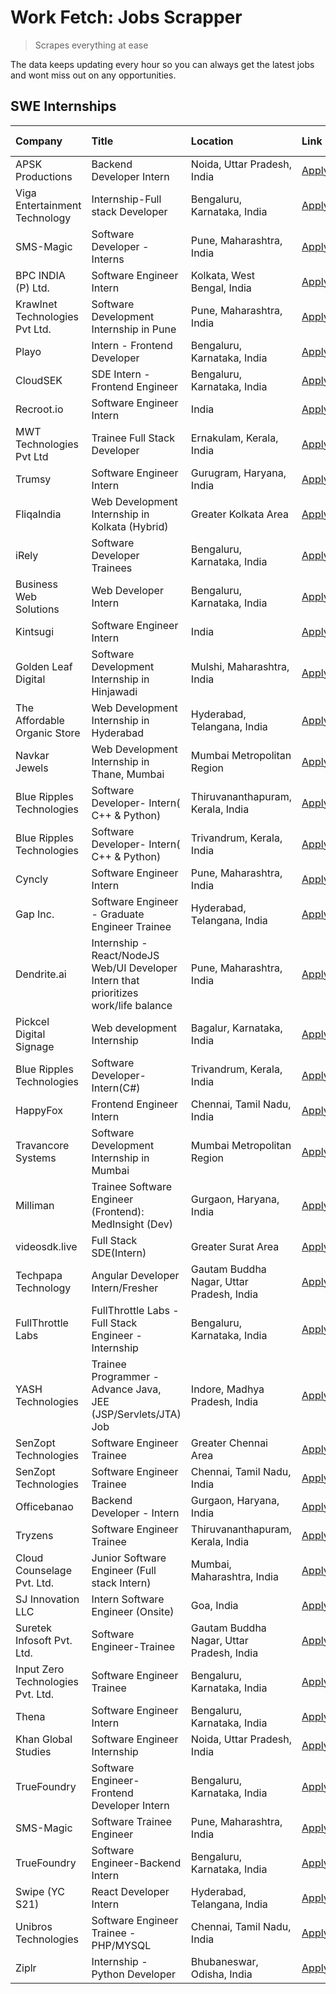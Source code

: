 # Work Fetch: Jobs Scrapper
> Scrapes everything at ease

The data keeps updating every hour so you can always get the latest jobs and wont miss out on any opportunities.

## SWE Internships
<!--START_SECTION:workfetch-->
| Company                           | Title                                                                                | Location                                  | Link                                                                                                                                                                                                                                                                                                  | Date Posted   |
|:----------------------------------|:-------------------------------------------------------------------------------------|:------------------------------------------|:------------------------------------------------------------------------------------------------------------------------------------------------------------------------------------------------------------------------------------------------------------------------------------------------------|:--------------|
| APSK Productions                  | Backend Developer Intern                                                             | Noida, Uttar Pradesh, India               | [Apply](https://in.linkedin.com/jobs/view/backend-developer-intern-at-apsk-productions-3866977403?refId=B6AHQUek6Jkg%2F0HZe6GPOg%3D%3D&trackingId=KJl%2BUOusIlv%2FX%2FD1FHIbaw%3D%3D&position=15&pageNum=2&trk=public_jobs_jserp-result_search-card)                                                  | 2024-03-25    |
| Viga Entertainment Technology     | Internship-Full stack Developer                                                      | Bengaluru, Karnataka, India               | [Apply](https://in.linkedin.com/jobs/view/internship-full-stack-developer-at-viga-entertainment-technology-3870669789?refId=B6AHQUek6Jkg%2F0HZe6GPOg%3D%3D&trackingId=KV%2F1Pr1IWuCWdLF5mUFeHg%3D%3D&position=17&pageNum=2&trk=public_jobs_jserp-result_search-card)                                  | 2024-03-25    |
| SMS-Magic                         | Software Developer -Interns                                                          | Pune, Maharashtra, India                  | [Apply](https://in.linkedin.com/jobs/view/software-developer-interns-at-sms-magic-3868627682?refId=vSc5xxDiVjMKfrisp%2Fzfwg%3D%3D&trackingId=kL3jCJ4YMoj0JFKUhA4XOA%3D%3D&position=13&pageNum=1&trk=public_jobs_jserp-result_search-card)                                                             | 2024-03-24    |
| BPC INDIA (P) Ltd.                | Software Engineer Intern                                                             | Kolkata, West Bengal, India               | [Apply](https://in.linkedin.com/jobs/view/software-engineer-intern-at-bpc-india-p-ltd-3868269105?refId=B6AHQUek6Jkg%2F0HZe6GPOg%3D%3D&trackingId=i4qFVTsA2v%2BzXOiIm4CZyQ%3D%3D&position=18&pageNum=2&trk=public_jobs_jserp-result_search-card)                                                       | 2024-03-24    |
| Krawlnet Technologies Pvt Ltd.    | Software Development Internship in Pune                                              | Pune, Maharashtra, India                  | [Apply](https://in.linkedin.com/jobs/view/software-development-internship-in-pune-at-krawlnet-technologies-pvt-ltd-3868318801?refId=KgTO78CTWXRR241ScKGhQw%3D%3D&trackingId=zO4fdqfhgZHGFV%2BIIY2C%2FA%3D%3D&position=5&pageNum=0&trk=public_jobs_jserp-result_search-card)                           | 2024-03-22    |
| Playo                             | Intern - Frontend Developer                                                          | Bengaluru, Karnataka, India               | [Apply](https://in.linkedin.com/jobs/view/intern-frontend-developer-at-playo-3864131172?refId=KgTO78CTWXRR241ScKGhQw%3D%3D&trackingId=jsES9zAl3ySyTgGElkmKgg%3D%3D&position=11&pageNum=0&trk=public_jobs_jserp-result_search-card)                                                                    | 2024-03-22    |
| CloudSEK                          | SDE Intern - Frontend Engineer                                                       | Bengaluru, Karnataka, India               | [Apply](https://in.linkedin.com/jobs/view/sde-intern-frontend-engineer-at-cloudsek-3866616176?refId=KgTO78CTWXRR241ScKGhQw%3D%3D&trackingId=SX6PaE4xO7nN056Q6gJfpA%3D%3D&position=15&pageNum=0&trk=public_jobs_jserp-result_search-card)                                                              | 2024-03-22    |
| Recroot.io                        | Software Engineer Intern                                                             | India                                     | [Apply](https://in.linkedin.com/jobs/view/software-engineer-intern-at-recroot-io-3865016461?refId=vSc5xxDiVjMKfrisp%2Fzfwg%3D%3D&trackingId=%2BRThKq4m4DwpXA%2F1vs8e%2Fg%3D%3D&position=7&pageNum=1&trk=public_jobs_jserp-result_search-card)                                                         | 2024-03-22    |
| MWT Technologies Pvt Ltd          | Trainee Full Stack Developer                                                         | Ernakulam, Kerala, India                  | [Apply](https://in.linkedin.com/jobs/view/trainee-full-stack-developer-at-mwt-technologies-pvt-ltd-3863344037?refId=KgTO78CTWXRR241ScKGhQw%3D%3D&trackingId=3kI70LSGj%2BvSE%2FkifuuDSA%3D%3D&position=13&pageNum=0&trk=public_jobs_jserp-result_search-card)                                          | 2024-03-20    |
| Trumsy                            | Software Engineer Intern                                                             | Gurugram, Haryana, India                  | [Apply](https://in.linkedin.com/jobs/view/software-engineer-intern-at-trumsy-3864795201?refId=B6AHQUek6Jkg%2F0HZe6GPOg%3D%3D&trackingId=f88dqepA2zLDM0FfvEP%2FWA%3D%3D&position=1&pageNum=2&trk=public_jobs_jserp-result_search-card)                                                                 | 2024-03-20    |
| FliqaIndia                        | Web Development Internship in Kolkata (Hybrid)                                       | Greater Kolkata Area                      | [Apply](https://in.linkedin.com/jobs/view/web-development-internship-in-kolkata-hybrid-at-fliqaindia-3864372048?refId=B6AHQUek6Jkg%2F0HZe6GPOg%3D%3D&trackingId=cgIcWqYV1CE7P2Xdy6wCjQ%3D%3D&position=2&pageNum=2&trk=public_jobs_jserp-result_search-card)                                           | 2024-03-19    |
| iRely                             | Software Developer Trainees                                                          | Bengaluru, Karnataka, India               | [Apply](https://in.linkedin.com/jobs/view/software-developer-trainees-at-irely-3860566039?refId=KgTO78CTWXRR241ScKGhQw%3D%3D&trackingId=fiXBV5g0YDKX1JTWsv8mdA%3D%3D&position=4&pageNum=0&trk=public_jobs_jserp-result_search-card)                                                                   | 2024-03-18    |
| Business Web Solutions            | Web Developer Intern                                                                 | Bengaluru, Karnataka, India               | [Apply](https://in.linkedin.com/jobs/view/web-developer-intern-at-business-web-solutions-3860721170?refId=KgTO78CTWXRR241ScKGhQw%3D%3D&trackingId=34rpHwP3XCPfU5IjYYgSAA%3D%3D&position=24&pageNum=0&trk=public_jobs_jserp-result_search-card)                                                        | 2024-03-17    |
| Kintsugi                          | Software Engineer Intern                                                             | India                                     | [Apply](https://in.linkedin.com/jobs/view/software-engineer-intern-at-kintsugi-3857074071?refId=vSc5xxDiVjMKfrisp%2Fzfwg%3D%3D&trackingId=yKm91OJOg5vOe%2BoerfGnBA%3D%3D&position=19&pageNum=1&trk=public_jobs_jserp-result_search-card)                                                              | 2024-03-16    |
| Golden Leaf Digital               | Software Development Internship in Hinjawadi                                         | Mulshi, Maharashtra, India                | [Apply](https://in.linkedin.com/jobs/view/software-development-internship-in-hinjawadi-at-golden-leaf-digital-3858085305?refId=KgTO78CTWXRR241ScKGhQw%3D%3D&trackingId=am48YzkyMHAh%2B%2F6dXYcoxQ%3D%3D&position=12&pageNum=0&trk=public_jobs_jserp-result_search-card)                               | 2024-03-15    |
| The Affordable Organic Store      | Web Development Internship in Hyderabad                                              | Hyderabad, Telangana, India               | [Apply](https://in.linkedin.com/jobs/view/web-development-internship-in-hyderabad-at-the-affordable-organic-store-3858081880?refId=B6AHQUek6Jkg%2F0HZe6GPOg%3D%3D&trackingId=bWPzCxSjqIVbVMbEKvoRzg%3D%3D&position=13&pageNum=2&trk=public_jobs_jserp-result_search-card)                             | 2024-03-15    |
| Navkar Jewels                     | Web Development Internship in Thane, Mumbai                                          | Mumbai Metropolitan Region                | [Apply](https://in.linkedin.com/jobs/view/web-development-internship-in-thane-mumbai-at-navkar-jewels-3858080315?refId=B6AHQUek6Jkg%2F0HZe6GPOg%3D%3D&trackingId=NZJ7qyzdWUKNvvLoV%2FzTaQ%3D%3D&position=19&pageNum=2&trk=public_jobs_jserp-result_search-card)                                       | 2024-03-15    |
| Blue Ripples Technologies         | Software Developer- Intern( C++ & Python)                                            | Thiruvananthapuram, Kerala, India         | [Apply](https://in.linkedin.com/jobs/view/software-developer-intern-c%2B%2B-python-at-blue-ripples-technologies-3855594494?refId=KgTO78CTWXRR241ScKGhQw%3D%3D&trackingId=ohISTWW38IPzJyR%2BeT9L6A%3D%3D&position=22&pageNum=0&trk=public_jobs_jserp-result_search-card)                               | 2024-03-14    |
| Blue Ripples Technologies         | Software Developer- Intern( C++  & Python)                                           | Trivandrum, Kerala, India                 | [Apply](https://in.linkedin.com/jobs/view/software-developer-intern-c%2B%2B-python-at-blue-ripples-technologies-3856150730?refId=vSc5xxDiVjMKfrisp%2Fzfwg%3D%3D&trackingId=na%2F2P0TZ%2FsJIPx5Yk1xm7w%3D%3D&position=1&pageNum=1&trk=public_jobs_jserp-result_search-card)                            | 2024-03-13    |
| Cyncly                            | Software Engineer Intern                                                             | Pune, Maharashtra, India                  | [Apply](https://in.linkedin.com/jobs/view/software-engineer-intern-at-cyncly-3853990178?refId=vSc5xxDiVjMKfrisp%2Fzfwg%3D%3D&trackingId=QptiaobxpSQFSRTI%2FIuufQ%3D%3D&position=4&pageNum=1&trk=public_jobs_jserp-result_search-card)                                                                 | 2024-03-13    |
| Gap Inc.                          | Software Engineer - Graduate Engineer Trainee                                        | Hyderabad, Telangana, India               | [Apply](https://in.linkedin.com/jobs/view/software-engineer-graduate-engineer-trainee-at-gap-inc-3853818960?refId=KgTO78CTWXRR241ScKGhQw%3D%3D&trackingId=9z5%2Bd%2Fd9TkiRiMhYz3c0wg%3D%3D&position=7&pageNum=0&trk=public_jobs_jserp-result_search-card)                                             | 2024-03-12    |
| Dendrite.ai                       | Internship - React/NodeJS Web/UI Developer Intern that prioritizes work/life balance | Pune, Maharashtra, India                  | [Apply](https://in.linkedin.com/jobs/view/internship-react-nodejs-web-ui-developer-intern-that-prioritizes-work-life-balance-at-dendrite-ai-3853583200?refId=vSc5xxDiVjMKfrisp%2Fzfwg%3D%3D&trackingId=4gr8p9dUuGb1R%2F3wm2168w%3D%3D&position=14&pageNum=1&trk=public_jobs_jserp-result_search-card) | 2024-03-12    |
| Pickcel Digital Signage           | Web development Internship                                                           | Bagalur, Karnataka, India                 | [Apply](https://in.linkedin.com/jobs/view/web-development-internship-at-pickcel-digital-signage-3849506118?refId=B6AHQUek6Jkg%2F0HZe6GPOg%3D%3D&trackingId=p6IKLX7Y118FoEEwhZkmgQ%3D%3D&position=9&pageNum=2&trk=public_jobs_jserp-result_search-card)                                                | 2024-03-08    |
| Blue Ripples Technologies         | Software Developer- Intern(C#)                                                       | Trivandrum, Kerala, India                 | [Apply](https://in.linkedin.com/jobs/view/software-developer-intern-c%23-at-blue-ripples-technologies-3850694934?refId=B6AHQUek6Jkg%2F0HZe6GPOg%3D%3D&trackingId=6MFtSx%2B1ukkg7iEG%2FCvWvg%3D%3D&position=25&pageNum=2&trk=public_jobs_jserp-result_search-card)                                     | 2024-03-08    |
| HappyFox                          | Frontend Engineer Intern                                                             | Chennai, Tamil Nadu, India                | [Apply](https://in.linkedin.com/jobs/view/frontend-engineer-intern-at-happyfox-3848357951?refId=vSc5xxDiVjMKfrisp%2Fzfwg%3D%3D&trackingId=OT5MSfGLkOfXzY1FA28mKQ%3D%3D&position=22&pageNum=1&trk=public_jobs_jserp-result_search-card)                                                                | 2024-03-07    |
| Travancore Systems                | Software Development Internship in Mumbai                                            | Mumbai Metropolitan Region                | [Apply](https://in.linkedin.com/jobs/view/software-development-internship-in-mumbai-at-travancore-systems-3847706952?refId=vSc5xxDiVjMKfrisp%2Fzfwg%3D%3D&trackingId=B0pzWxd%2BdQo9p9BAVz2jxg%3D%3D&position=23&pageNum=1&trk=public_jobs_jserp-result_search-card)                                   | 2024-03-05    |
| Milliman                          | Trainee Software Engineer (Frontend): MedInsight (Dev)                               | Gurgaon, Haryana, India                   | [Apply](https://in.linkedin.com/jobs/view/trainee-software-engineer-frontend-medinsight-dev-at-milliman-3792874280?refId=KgTO78CTWXRR241ScKGhQw%3D%3D&trackingId=e%2FkW1f%2BSYr51JUSBj59uuw%3D%3D&position=9&pageNum=0&trk=public_jobs_jserp-result_search-card)                                      | 2024-03-01    |
| videosdk.live                     | Full Stack SDE(Intern)                                                               | Greater Surat Area                        | [Apply](https://in.linkedin.com/jobs/view/full-stack-sde-intern-at-videosdk-live-3842945056?refId=B6AHQUek6Jkg%2F0HZe6GPOg%3D%3D&trackingId=Rq5Y64%2FcMAgFW69giOxIMw%3D%3D&position=24&pageNum=2&trk=public_jobs_jserp-result_search-card)                                                            | 2024-02-29    |
| Techpapa Technology               | Angular Developer Intern/Fresher                                                     | Gautam Buddha Nagar, Uttar Pradesh, India | [Apply](https://in.linkedin.com/jobs/view/angular-developer-intern-fresher-at-techpapa-technology-3834305862?refId=B6AHQUek6Jkg%2F0HZe6GPOg%3D%3D&trackingId=naBJN5zJbixpi8ip2mnpgQ%3D%3D&position=14&pageNum=2&trk=public_jobs_jserp-result_search-card)                                             | 2024-02-20    |
| FullThrottle Labs                 | FullThrottle Labs - Full Stack Engineer - Internship                                 | Bengaluru, Karnataka, India               | [Apply](https://in.linkedin.com/jobs/view/fullthrottle-labs-full-stack-engineer-internship-at-fullthrottle-labs-3829636016?refId=B6AHQUek6Jkg%2F0HZe6GPOg%3D%3D&trackingId=59sE8utjNr01qb%2FIicOBRg%3D%3D&position=12&pageNum=2&trk=public_jobs_jserp-result_search-card)                             | 2024-02-17    |
| YASH Technologies                 | Trainee Programmer - Advance Java, JEE (JSP/Servlets/JTA) Job                        | Indore, Madhya Pradesh, India             | [Apply](https://in.linkedin.com/jobs/view/trainee-programmer-advance-java-jee-jsp-servlets-jta-job-at-yash-technologies-3811759183?refId=vSc5xxDiVjMKfrisp%2Fzfwg%3D%3D&trackingId=OZIDGIUlf9hZqM37fpVgMw%3D%3D&position=2&pageNum=1&trk=public_jobs_jserp-result_search-card)                        | 2024-02-13    |
| SenZopt Technologies              | Software Engineer Trainee                                                            | Greater Chennai Area                      | [Apply](https://in.linkedin.com/jobs/view/software-engineer-trainee-at-senzopt-technologies-3827688781?refId=vSc5xxDiVjMKfrisp%2Fzfwg%3D%3D&trackingId=mfbChFr%2FdOfuueB2PHtMEQ%3D%3D&position=15&pageNum=1&trk=public_jobs_jserp-result_search-card)                                                 | 2024-02-12    |
| SenZopt Technologies              | Software Engineer Trainee                                                            | Chennai, Tamil Nadu, India                | [Apply](https://in.linkedin.com/jobs/view/software-engineer-trainee-at-senzopt-technologies-3827686880?refId=B6AHQUek6Jkg%2F0HZe6GPOg%3D%3D&trackingId=sBMHFA12%2FBQIh20g4CVoBA%3D%3D&position=6&pageNum=2&trk=public_jobs_jserp-result_search-card)                                                  | 2024-02-12    |
| Officebanao                       | Backend Developer - Intern                                                           | Gurgaon, Haryana, India                   | [Apply](https://in.linkedin.com/jobs/view/backend-developer-intern-at-officebanao-3814263731?refId=vSc5xxDiVjMKfrisp%2Fzfwg%3D%3D&trackingId=oMzOKdHis1aZKSoKp6WTZA%3D%3D&position=9&pageNum=1&trk=public_jobs_jserp-result_search-card)                                                              | 2024-01-31    |
| Tryzens                           | Software Engineer Trainee                                                            | Thiruvananthapuram, Kerala, India         | [Apply](https://in.linkedin.com/jobs/view/software-engineer-trainee-at-tryzens-3809363491?refId=vSc5xxDiVjMKfrisp%2Fzfwg%3D%3D&trackingId=zMNl%2BzmTJ4bsVv9QtFThzw%3D%3D&position=17&pageNum=1&trk=public_jobs_jserp-result_search-card)                                                              | 2024-01-18    |
| Cloud Counselage Pvt. Ltd.        | Junior Software Engineer (Full stack Intern)                                         | Mumbai, Maharashtra, India                | [Apply](https://in.linkedin.com/jobs/view/junior-software-engineer-full-stack-intern-at-cloud-counselage-pvt-ltd-3803132814?refId=vSc5xxDiVjMKfrisp%2Fzfwg%3D%3D&trackingId=PFBWHhQvr5vWo5I9kShBsw%3D%3D&position=8&pageNum=1&trk=public_jobs_jserp-result_search-card)                               | 2024-01-11    |
| SJ Innovation LLC                 | Intern Software Engineer (Onsite)                                                    | Goa, India                                | [Apply](https://in.linkedin.com/jobs/view/intern-software-engineer-onsite-at-sj-innovation-llc-3799959011?refId=vSc5xxDiVjMKfrisp%2Fzfwg%3D%3D&trackingId=7NWwRuIIgfJN4JP1lG9J1g%3D%3D&position=24&pageNum=1&trk=public_jobs_jserp-result_search-card)                                                | 2024-01-11    |
| Suretek Infosoft Pvt. Ltd.        | Software Engineer-Trainee                                                            | Gautam Buddha Nagar, Uttar Pradesh, India | [Apply](https://in.linkedin.com/jobs/view/software-engineer-trainee-at-suretek-infosoft-pvt-ltd-3800934643?refId=vSc5xxDiVjMKfrisp%2Fzfwg%3D%3D&trackingId=kCuqD%2FLpJXLh%2BFMAjSmFkQ%3D%3D&position=3&pageNum=1&trk=public_jobs_jserp-result_search-card)                                            | 2024-01-09    |
| Input Zero Technologies Pvt. Ltd. | Software Engineer Trainee                                                            | Bengaluru, Karnataka, India               | [Apply](https://in.linkedin.com/jobs/view/software-engineer-trainee-at-input-zero-technologies-pvt-ltd-3800927643?refId=vSc5xxDiVjMKfrisp%2Fzfwg%3D%3D&trackingId=L0xJpldJUNw4t47urd44AQ%3D%3D&position=11&pageNum=1&trk=public_jobs_jserp-result_search-card)                                        | 2024-01-09    |
| Thena                             | Software Engineer Intern                                                             | Bengaluru, Karnataka, India               | [Apply](https://in.linkedin.com/jobs/view/software-engineer-intern-at-thena-3778731751?refId=KgTO78CTWXRR241ScKGhQw%3D%3D&trackingId=TpW3H2Wlf4UMNGqJMwqbyw%3D%3D&position=21&pageNum=0&trk=public_jobs_jserp-result_search-card)                                                                     | 2023-12-05    |
| Khan Global Studies               | Software Engineer Internship                                                         | Noida, Uttar Pradesh, India               | [Apply](https://in.linkedin.com/jobs/view/software-engineer-internship-at-khan-global-studies-3766942197?refId=B6AHQUek6Jkg%2F0HZe6GPOg%3D%3D&trackingId=jDyyM6ho%2FIqcLUf02Tz7NQ%3D%3D&position=8&pageNum=2&trk=public_jobs_jserp-result_search-card)                                                | 2023-11-27    |
| TrueFoundry                       | Software Engineer- Frontend Developer Intern                                         | Bengaluru, Karnataka, India               | [Apply](https://in.linkedin.com/jobs/view/software-engineer-frontend-developer-intern-at-truefoundry-3790095058?refId=KgTO78CTWXRR241ScKGhQw%3D%3D&trackingId=Sc%2F8eDm3rFMK3lehvSaulA%3D%3D&position=20&pageNum=0&trk=public_jobs_jserp-result_search-card)                                          | 2023-11-24    |
| SMS-Magic                         | Software Trainee Engineer                                                            | Pune, Maharashtra, India                  | [Apply](https://in.linkedin.com/jobs/view/software-trainee-engineer-at-sms-magic-3761409781?refId=vSc5xxDiVjMKfrisp%2Fzfwg%3D%3D&trackingId=Ou9pFSbINDOcHU0feS%2BLdw%3D%3D&position=10&pageNum=1&trk=public_jobs_jserp-result_search-card)                                                            | 2023-11-16    |
| TrueFoundry                       | Software Engineer-Backend Intern                                                     | Bengaluru, Karnataka, India               | [Apply](https://in.linkedin.com/jobs/view/software-engineer-backend-intern-at-truefoundry-3779508170?refId=vSc5xxDiVjMKfrisp%2Fzfwg%3D%3D&trackingId=wiUkeOBJl56F8PqnOs7MAA%3D%3D&position=12&pageNum=1&trk=public_jobs_jserp-result_search-card)                                                     | 2023-11-10    |
| Swipe (YC S21)                    | React Developer Intern                                                               | Hyderabad, Telangana, India               | [Apply](https://in.linkedin.com/jobs/view/react-developer-intern-at-swipe-yc-s21-3737600089?refId=KgTO78CTWXRR241ScKGhQw%3D%3D&trackingId=0H7SQbZV5b4tFLagYeXD1Q%3D%3D&position=23&pageNum=0&trk=public_jobs_jserp-result_search-card)                                                                | 2023-10-13    |
| Unibros Technologies              | Software Engineer Trainee - PHP/MYSQL                                                | Chennai, Tamil Nadu, India                | [Apply](https://in.linkedin.com/jobs/view/software-engineer-trainee-php-mysql-at-unibros-technologies-3656599241?refId=vSc5xxDiVjMKfrisp%2Fzfwg%3D%3D&trackingId=TsASFro9lfkUUWKKDEPcVA%3D%3D&position=18&pageNum=1&trk=public_jobs_jserp-result_search-card)                                         | 2023-06-12    |
| Ziplr                             | Internship - Python Developer                                                        | Bhubaneswar, Odisha, India                | [Apply](https://in.linkedin.com/jobs/view/internship-python-developer-at-ziplr-3645677592?refId=B6AHQUek6Jkg%2F0HZe6GPOg%3D%3D&trackingId=hE0raTLoUOeNe0Sja7H8OA%3D%3D&position=23&pageNum=2&trk=public_jobs_jserp-result_search-card)                                                                | 2023-06-02    |
<!--END_SECTION:workfetch-->
